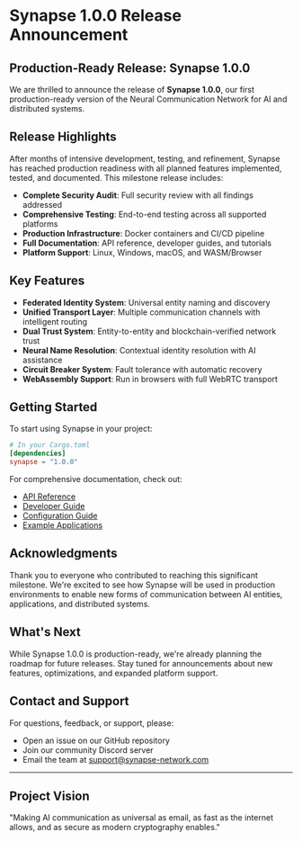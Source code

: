 # Synapse 1.0.0 Release Announcement

## Production-Ready Release: Synapse 1.0.0

We are thrilled to announce the release of **Synapse 1.0.0**, our first production-ready version of the Neural Communication Network for AI and distributed systems.

## Release Highlights

After months of intensive development, testing, and refinement, Synapse has reached production readiness with all planned features implemented, tested, and documented. This milestone release includes:

- **Complete Security Audit**: Full security review with all findings addressed
- **Comprehensive Testing**: End-to-end testing across all supported platforms
- **Production Infrastructure**: Docker containers and CI/CD pipeline
- **Full Documentation**: API reference, developer guides, and tutorials
- **Platform Support**: Linux, Windows, macOS, and WASM/Browser

## Key Features

- **Federated Identity System**: Universal entity naming and discovery
- **Unified Transport Layer**: Multiple communication channels with intelligent routing
- **Dual Trust System**: Entity-to-entity and blockchain-verified network trust
- **Neural Name Resolution**: Contextual identity resolution with AI assistance
- **Circuit Breaker System**: Fault tolerance with automatic recovery
- **WebAssembly Support**: Run in browsers with full WebRTC transport

## Getting Started

To start using Synapse in your project:

```toml
# In your Cargo.toml
[dependencies]
synapse = "1.0.0"
```

For comprehensive documentation, check out:

- [API Reference](docs/API_REFERENCE.md)
- [Developer Guide](docs/DEVELOPER_GUIDE.md)
- [Configuration Guide](docs/CONFIGURATION_GUIDE.md)
- [Example Applications](examples/)

## Acknowledgments

Thank you to everyone who contributed to reaching this significant milestone. We're excited to see how Synapse will be used in production environments to enable new forms of communication between AI entities, applications, and distributed systems.

## What's Next

While Synapse 1.0.0 is production-ready, we're already planning the roadmap for future releases. Stay tuned for announcements about new features, optimizations, and expanded platform support.

## Contact and Support

For questions, feedback, or support, please:

- Open an issue on our GitHub repository
- Join our community Discord server
- Email the team at [support@synapse-network.com](mailto:support@synapse-network.com)

---

## Project Vision

"Making AI communication as universal as email, as fast as the internet allows, and as secure as modern cryptography enables."
